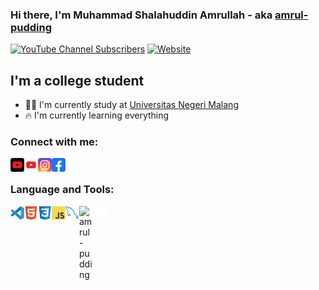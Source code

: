### Hi there, I'm Muhammad Shalahuddin Amrullah - aka [amrul-pudding][website]

[![YouTube Channel Subscribers](https://img.shields.io/youtube/channel/subscribers/UCrZPSPaosi_BCStWEbHuXCg?style=for-the-badge)][youtube]
[![Website](https://img.shields.io/website?label=amrul-pudding&style=for-the-badge&url=https%3A%2F%2Famrul-pudding.github.io%2F)][website]


## I'm a college student
- 👨‍🎓 I'm currently study at [Universitas Negeri Malang][webuniv]
- 🔥 I'm currently learning everything

### Connect with me:
[<img align="left" alt="amrul-pudding" width="22px" src="/icons/connectwithMe/youtube-dark.svg" />][youtubelight]
[<img align="left" alt="amrul-pudding" width="22px" src="/icons/connectwithMe/youtube-light.svg" />][youtubedark]
[<img align="left" alt="amrul-pudding" width="22px" src="/icons/connectwithMe/instagram.svg" />][instagram]
[<img align="left" alt="amrul-pudding" width="22px" src="/icons/connectwithMe/facebook.svg" />][facebook]

<br />

### Language and Tools:
[<img align="left" alt="amrul-pudding" width="22px" src="/icons/langandTool/vscode.svg" />][#]
[<img align="left" alt="amrul-pudding" width="22px" src="/icons/langandTool/html.svg" />][#]
[<img align="left" alt="amrul-pudding" width="22px" src="/icons/langandTool/css.svg" />][#]
[<img align="left" alt="amrul-pudding" width="22px" src="/icons/langandTool/js.svg" />][#]
[<img align="left" alt="amrul-pudding" width="22px" src="/icons/langandTool/mysql.svg" />][#]
[<img align="left" alt="amrul-pudding" width="22px" src="https://user-images.githubusercontent.com/3369400/139447912-e0f43f33-6d9f-45f8-be46-2df5bbc91289.png" />][#]
[<img align="left" alt="amrul-pudding" width="22px" src="https://raw.githubusercontent.com/codeSTACKr/codeSTACKr/master/img/terminal-dark.svg" />][#]

[website]: https://amrul-pudding.github.io/
[facebook]: https://web.facebook.com/kocheng.atknight
[instagram]: https://www.instagram.com/pudding_at_5pm/
[webuniv]: https://um.ac.id/
[youtube]: https://www.youtube.com/channel/UCrZPSPaosi_BCStWEbHuXCg
[youtubelight]: https://www.youtube.com/channel/UCrZPSPaosi_BCStWEbHuXCg#gh-light-mode-only
[youtubedark]: https://www.youtube.com/channel/UCrZPSPaosi_BCStWEbHuXCg#gh-dark-mode-only
[#]: #
